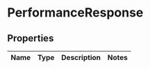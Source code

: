 
# PerformanceResponse

## Properties
Name | Type | Description | Notes
------------ | ------------- | ------------- | -------------



